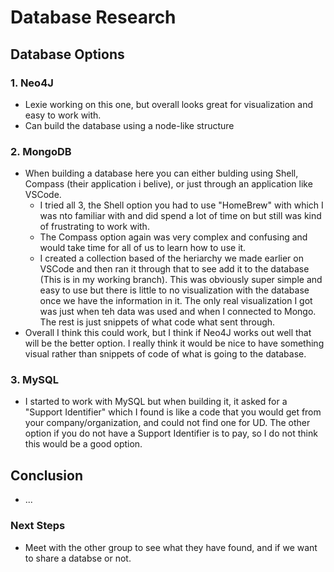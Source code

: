 # Database Research

## Database Options

### 1. **Neo4J**
- Lexie working on this one, but overall looks great for visualization and easy to work with.
- Can build the database using a node-like structure

### 2. **MongoDB**
- When building a database here you can either bulding using Shell, Compass (their application i belive), or just through an application like VSCode.
    - I tried all 3, the Shell option you had to use "HomeBrew" with which I was nto familiar with and did spend a lot of time on but still was kind of frustrating to work with.
    - The Compass option again was very complex and confusing and would take time for all of us to learn how to use it.
    - I created a collection based of the heriarchy we made earlier on VSCode and then ran it through that to see add it to the database (This is in my working branch). This was obviously super simple and easy to use but there is little to no visualization with the database once we have the information in it. The only real visualization I got was just when teh data was used and when I connected to Mongo. The rest is just snippets of what code what sent through.
- Overall I think this could work, but I think if Neo4J works out well that will be the better option. I really think it would be nice to have something visual rather than snippets of code of what is going to the database.

### 3. **MySQL**
- I started to work with MySQL but when building it, it asked for a "Support Identifier" which I found is like a code that you would get from your company/organization, and could not find one for UD. The other option if you do not have a Support Identifier is to pay, so I do not think this would be a good option.

## Conclusion
- ...

### Next Steps
- Meet with the other group to see what they have found, and if we want to share a databse or not.
